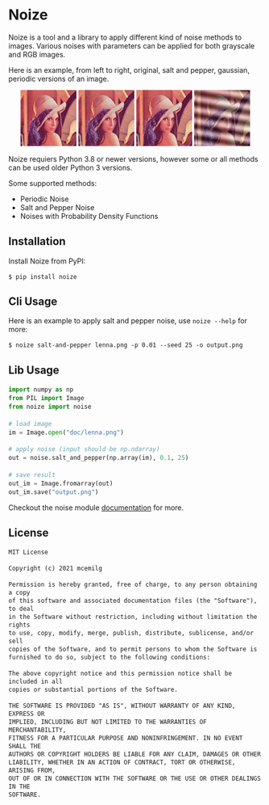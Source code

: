 # Noize

Noize is a tool and a library to apply different kind of noise methods to images.
Various noises with parameters can be applied for both grayscale and RGB images.

Here is an example, from left to right, original, salt and pepper, gaussian, periodic versions of an image.

<p align="center">
  <img src="https://raw.githubusercontent.com/mcemilg/noize/master/doc/lenna.png" width="22%" />
  <img src="https://raw.githubusercontent.com/mcemilg/noize/master/doc/sp.png" width="22%" /> 
  <img src="https://raw.githubusercontent.com/mcemilg/noize/master/doc/gaussian.png" width="22%" />
  <img src="https://raw.githubusercontent.com/mcemilg/noize/master/doc/periodic.png" width="22%" />
</p>

Noize requiers Python 3.8 or newer versions, however some or all methods can be used older Python 3 versions.

Some supported methods:

- Periodic Noise
- Salt and Pepper Noise
- Noises with Probability Density Functions


## Installation

Install Noize from PyPI:

```shell
$ pip install noize
```


## Cli Usage

Here is an example to apply salt and pepper noise, use `noize --help` for more:

```shell
$ noize salt-and-pepper lenna.png -p 0.01 --seed 25 -o output.png
```

## Lib Usage

```python
import numpy as np
from PIL import Image
from noize import noise

# load image
im = Image.open("doc/lenna.png")

# apply noise (input should be np.ndarray)
out = noise.salt_and_pepper(np.array(im), 0.1, 25)

# save result
out_im = Image.fromarray(out)
out_im.save("output.png")
```

Checkout the noise module [documentation](https://github.com/mcemilg/noize/blob/master/doc/doc.md) for more.


## License

```license
MIT License

Copyright (c) 2021 mcemilg

Permission is hereby granted, free of charge, to any person obtaining a copy
of this software and associated documentation files (the "Software"), to deal
in the Software without restriction, including without limitation the rights
to use, copy, modify, merge, publish, distribute, sublicense, and/or sell
copies of the Software, and to permit persons to whom the Software is
furnished to do so, subject to the following conditions:

The above copyright notice and this permission notice shall be included in all
copies or substantial portions of the Software.

THE SOFTWARE IS PROVIDED "AS IS", WITHOUT WARRANTY OF ANY KIND, EXPRESS OR
IMPLIED, INCLUDING BUT NOT LIMITED TO THE WARRANTIES OF MERCHANTABILITY,
FITNESS FOR A PARTICULAR PURPOSE AND NONINFRINGEMENT. IN NO EVENT SHALL THE
AUTHORS OR COPYRIGHT HOLDERS BE LIABLE FOR ANY CLAIM, DAMAGES OR OTHER
LIABILITY, WHETHER IN AN ACTION OF CONTRACT, TORT OR OTHERWISE, ARISING FROM,
OUT OF OR IN CONNECTION WITH THE SOFTWARE OR THE USE OR OTHER DEALINGS IN THE
SOFTWARE.
```

